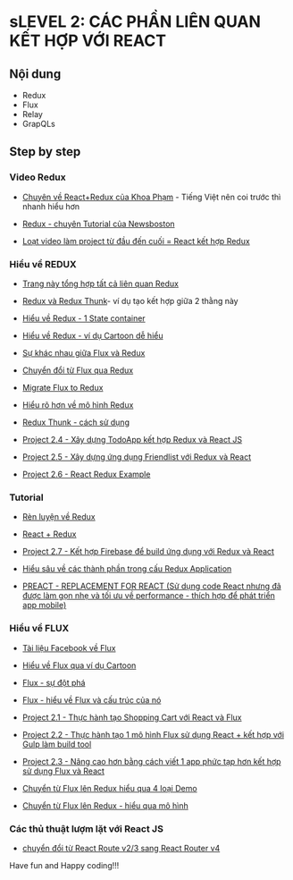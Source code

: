# sLEVEL 2: CÁC PHẦN LIÊN QUAN KẾT HỢP VỚI REACT

## Nội dung
* Redux
* Flux
* Relay
* GrapQLs

## Step by step

### Video Redux

* [Chuyên về React+Redux của Khoa Phạm](https://www.youtube.com/watch?v=zcpyOwPdIYg&list=PLzrVYRai0riQFEN586LOz3eMv2Rgy6WXS) - Tiếng Việt nên coi trước thì nhanh hiểu hơn 

* [Redux - chuyên Tutorial của Newsboston](https://www.youtube.com/watch?v=DiLVAXlVYR0&list=PL6gx4Cwl9DGBbSLZjvleMwldX8jGgXV6a)

* [Loạt video làm project từ đầu đến cuối = React kết hợp Redux ](https://www.youtube.com/watch?v=yoJuOs-niIc&list=PLuNEz8XtB51K-x3bwCC9uNM_cxXaiCcRY&index=2)


### Hiểu về REDUX

* [Trang này tổng hợp tất cả liên quan Redux](https://github.com/xgrommx/awesome-redux)

* [Redux và Redux Thunk](https://medium.com/@stowball/a-dummys-guide-to-redux-and-thunk-in-react-d8904a7005d3)- ví dụ tạo kết hợp giữa 2 thằng này

* [Hiểu về Redux - 1 State container](http://www.youhavetolearncomputers.com/blog/2015/9/15/a-conceptual-overview-of-redux-or-how-i-fell-in-love-with-a-javascript-state-container)

* [Hiểu về Redux - ví dụ Cartoon dễ hiểu](https://code-cartoons.com/a-cartoon-intro-to-redux-3afb775501a6)

* [Sự khác nhau giữa Flux và Redux](https://edgecoders.com/the-difference-between-flux-and-redux-71d31b118c1)

* [Chuyển đổi từ Flux qua Redux](http://redux.js.org/docs/recipes/MigratingToRedux.html)

* [Migrate Flux to Redux](http://tech.m6web.fr/migrate-smoothly-flux-isomorphic-app-to-redux/)

* [Hiểu rõ hơn về mô  hình Redux](https://medium.com/javascript-scene/10-tips-for-better-redux-architecture-69250425af44)

* [Redux Thunk - cách sử dụng](https://medium.com/@stowball/a-dummys-guide-to-redux-and-thunk-in-react-d8904a7005d3)

* [Project 2.4 - Xây dựng TodoApp kết hợp Redux và React JS](https://medium.com/@rajaraodv/step-by-step-guide-to-building-react-redux-apps-using-mocks-48ca0f47f9a)

* [Project 2.5 - Xây dựng ứng dụng Friendlist với Redux và React](http://www.jchapron.com/2015/08/14/getting-started-with-redux/)

* [Project 2.6 - React Redux Example](http://blog.krawaller.se/posts/a-react-redux-example-app/)

### Tutorial

* [Rèn luyện về Redux](http://lorenstewart.me/2016/11/27/a-practical-guide-to-redux/)

* [React + Redux](https://medium.com/front-end-developers/react-redux-tutorial-d1f6c6652759)

* [Project 2.7 - Kết hợp Firebase để build ứng dụng với Redux và React](https://www.codementor.io/vijayst/using-firebase-with-redux-for-building-a-react-app-du1086puw)

* [Hiểu sâu về các thành phần trong cấu Redux Application](http://jpsierens.com/simple-react-redux-application/)

* [PREACT - REPLACEMENT FOR REACT (Sử dụng code React nhưng đã được làm gọn nhẹ và tối ưu về performance - thích hợp để phát triển app mobile)](https://medium.com/@rajaraodv/using-preact-instead-of-react-70f40f53107c)

### Hiểu về FLUX

* [Tài liệu Facebook về Flux](https://facebook.github.io/flux/docs/overview.html#content)

* [Hiểu về Flux qua ví dụ Cartoon](https://code-cartoons.com/a-cartoon-guide-to-flux-6157355ab207)

* [Flux - sự đột phá](https://medium.com/@dan_abramov/the-evolution-of-flux-frameworks-6c16ad26bb31)

* [Flux - hiểu về Flux và cấu trúc của nó](https://scotch.io/tutorials/getting-to-know-flux-the-react-js-architecture)

* [Project 2.1 - Thực hành tạo Shopping Cart với React và Flux](https://scotch.io/tutorials/creating-a-simple-shopping-cart-with-react-js-and-flux)

* [Project 2.2 - Thực hành tạo 1 mô hình Flux sử dụng React + kết hợp với Gulp làm build tool](https://tonyspiro.com/building-a-simple-react-application-using-the-flux-pattern/)

* [Project 2.3 - Nâng cao hơn bằng cách viết 1 app phức tạp hơn kết hợp sử dụng Flux và React](https://madebymany.com/stories/beyond-the-to-do-app-writing-complex-applications-using-flux-react-js)

* [Chuyển từ Flux lên Redux hiểu qua 4 loại Demo](http://react.tips/from-react-to-flux-to-redux/)

* [Chuyển từ Flux lên Redux - hiểu qua mô hình](https://blog.axosoft.com/2017/04/11/reduxifying-gitkraken/)

### Các thủ thuật lượm lặt với React JS

* [chuyển đổi từ React Route v2/3 sang React Router v4](https://github.com/ReactTraining/react-router/blob/25776d4dc89b8fb2f575884749766355992116b5/packages/react-router/docs/guides/migrating.md#the-router)

Have fun and Happy coding!!!